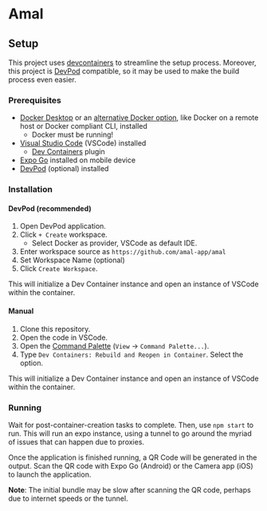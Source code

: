 # Amal

## Setup

This project uses [devcontainers](https://containers.dev/) to streamline the setup process. Moreover, this project 
is [DevPod](https://devpod.sh/) compatible, so it may be used to make the build process even easier.

### Prerequisites

- [Docker Desktop](https://www.docker.com/products/docker-desktop) or an 
[alternative Docker option](https://code.visualstudio.com/remote/advancedcontainers/docker-options), like Docker on a remote host or 
Docker compliant CLI, installed
  - Docker must be running!
- [Visual Studio Code](https://code.visualstudio.com/) (VSCode) installed
  - [Dev Containers](https://aka.ms/vscode-remote/download/containers) plugin
- [Expo Go](https://expo.dev/client) installed on mobile device
- [DevPod](https://devpod.sh/) (optional) installed

### Installation

#### DevPod (recommended)

1. Open DevPod application.
2. Click `+ Create` workspace.
    - Select Docker as provider, VSCode as default IDE.
3. Enter workspace source as `https://github.com/amal-app/amal`
4. Set Workspace Name (optional)
5. Click `Create Workspace`.

This will initialize a Dev Container instance and open an instance of VSCode within the container.

#### Manual

1. Clone this repository.
2. Open the code in VSCode.
3. Open the [Command Palette](https://code.visualstudio.com/docs/getstarted/userinterface#_command-palette) (`View` -> `Command Palette...`).
4. Type `Dev Containers: Rebuild and Reopen in Container`. Select the option.

This will initialize a Dev Container instance and open an instance of VSCode within the container.

### Running

Wait for post-container-creation tasks to complete. Then, use `npm start` to run. This will run an expo instance, using a tunnel to go around the myriad of issues that can happen due to proxies.

Once the application is finished running, a QR Code will be generated in the output. Scan the QR code with Expo Go (Android) or the Camera app (iOS) to launch the application.

**Note**: The initial bundle may be slow after scanning the QR code, perhaps due to internet speeds or the tunnel.
